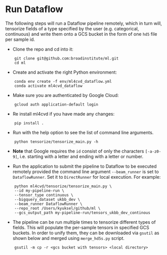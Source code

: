 # Run Dataflow
The following steps will run a Dataflow pipeline remotely, which in turn will, tensorize fields of a type
specified by the user (e.g. categorical, continuous) and write them onto a GCS bucket in the form of
one `hd5` file per sample id.

* Clone the repo and cd into it:
```
    git clone git@github.com:broadinstitute/ml.git
    cd ml
```

* Create and activate the right Python environment:
```
    conda env create -f env/ml4cvd_dataflow.yml
    conda activate ml4cvd_dataflow
```

* Make sure you are authenticated by Google Cloud:
```
    gcloud auth application-default login
```

* Re install ml4cvd if you have made any changes:
```
    pip install .
```


* Run with the help option to see the list of command line arguments.
```
    python tensorize/tensorize_main.py -h
```

* **Note** that Google requires the `id` consist of only the
characters `[-a-z0-9]`, i.e. starting with a letter and ending with a letter or number.

* Run the application to submit the pipeline to Dataflow to be executed remotely provided the
command line argument `--beam_runner` is set to `DataflowRunner`. Set it to `DirectRunner` for local execution.
For example:
```
    python ml4cvd/tensorize/tensorize_main.py \
    --id my-pipeline-run \
    --tensor_type continuous \
    --bigquery_dataset ukbb_dev \
    --beam_runner DataflowRunner \
    --repo_root /Users/kyuksel/github/ml \
    --gcs_output_path my-pipeline-run/tensors_ukbb_dev_continous
```

* The pipeline can be run multiple times to tensorize different types of fields. This will populate the per-sample tensors
in specified GCS buckets. In order to unify them, they can be downloaded via `gsutil` as shown below
and merged using `merge_hd5s.py` script.
```
    gsutil -m cp -r <gcs bucket with tensors> <local directory>
```
